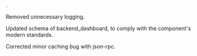 .

Removed unnecessary logging.

Updated schema of backend_dashboard, to comply with the component's modern standards.

Corrected minor caching bug with json-rpc.